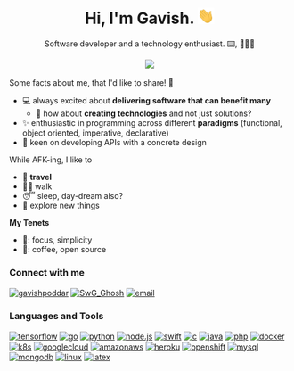 <h1 align="center">Hi, I'm Gavish. <img src="https://raw.githubusercontent.com/ABSphreak/ABSphreak/master/gifs/Hi.gif" width="30px"</img></h1>

<p align="center">
  Software developer and a technology enthusiast. ⌨️, 👨🏻‍💻
</p>


<p align="center">
  <a href="https://github-readme-stats.vercel.app">
    <img src="https://github-readme-stats.vercel.app/api?username=gavishpoddar&bg_color=30,e96443,904e95&title_color=fff&text_color=fff&icon_color=79ff97&count_private=true&show_icons=true">
  </a>
</p>


Some facts about me, that I'd like to share! 🙂
- 💻 always excited about **delivering software that can benefit many**
  - 🍥 how about **creating technologies** and not just solutions?
- ✨ enthusiastic in programming across different **paradigms** (functional, object oriented, imperative, declarative)
- 🔩 keen on developing APIs with a concrete design

While AFK-ing, I like to
- 🛫 **travel**
- 🚶🏻 walk
- 😴 sleep, day-dream also?
- 🔭 explore new things

**My Tenets**
- 🔑: focus, simplicity
- 💖: coffee, open source

### Connect with me
<p align="left">
  <a href="https://www.linkedin.com/in/gavishpoddar/" target="blank"><img align="center" src="https://cdn.jsdelivr.net/npm/simple-icons@3.0.1/icons/linkedin.svg" alt="gavishpoddar" height="30" width="40" /></a>
  <a href="https://instagram.com/gavishpoddar" target="blank"><img align="center" src="https://cdn.jsdelivr.net/npm/simple-icons@3.0.1/icons/instagram.svg" alt="SwG_Ghosh" height="30" width="40" /></a>
  <a href="mailto:gavishpoddar@hotmail.com" target="blank"><img align="center" src="https://cdn.jsdelivr.net/npm/simple-icons@3.0.1/icons/mail-dot-ru.svg" alt="email" height="30" width="40" /></a>
</p>

### Languages and Tools
<p align="left">
  <a href="https://tensorflow.org" target="blank"><img align="center" src="https://cdn.jsdelivr.net/npm/simple-icons@3.0.1/icons/tensorflow.svg" alt="tensorflow" height="30" width="40" /></a>
  <a href="https://golang.org" target="blank"><img align="center" src="https://cdn.jsdelivr.net/npm/simple-icons@3.0.1/icons/go.svg" alt="go" height="30" width="40" /></a>
  <a href="https://python.org" target="blank"><img align="center" src="https://cdn.jsdelivr.net/npm/simple-icons@3.0.1/icons/python.svg" alt="python" height="30" width="40" /></a>
  <a href="https://nodejs.org" target="blank"><img align="center" src="https://cdn.jsdelivr.net/npm/simple-icons@3.0.1/icons/node-dot-js.svg" alt="node.js" height="30" width="40" /></a>
  <a href="https://swift.org" target="blank"><img align="center" src="https://cdn.jsdelivr.net/npm/simple-icons@3.0.1/icons/swift.svg" alt="swift" height="30" width="40" /></a>
  <a href="https://en.cppreference.com/w/c" target="blank"><img align="center" src="https://cdn.jsdelivr.net/npm/simple-icons@3.0.1/icons/c.svg" alt="c" height="30" width="40" /></a>
  <a href="https://java.com" target="blank"><img align="center" src="https://cdn.jsdelivr.net/npm/simple-icons@3.0.1/icons/java.svg" alt="java" height="30" width="40" /></a>
  <a href="https://php.net" target="blank"><img align="center" src="https://cdn.jsdelivr.net/npm/simple-icons@3.0.1/icons/php.svg" alt="php" height="30" width="40" /></a>
  <a href="https://docker.com" target="blank"><img align="center" src="https://cdn.jsdelivr.net/npm/simple-icons@3.0.1/icons/docker.svg" alt="docker" height="30" width="40" /></a>
  <a href="https://kubernetes.io" target="blank"><img align="center" src="https://cdn.jsdelivr.net/npm/simple-icons@3.0.1/icons/kubernetes.svg" alt="k8s" height="30" width="40" /></a>
  <a href="https://cloud.google.com" target="blank"><img align="center" src="https://cdn.jsdelivr.net/npm/simple-icons@3.0.1/icons/googlecloud.svg" alt="googlecloud" height="30" width="40" /></a>
  <a href="https://aws.amazon.com" target="blank"><img align="center" src="https://cdn.jsdelivr.net/npm/simple-icons@3.0.1/icons/amazonaws.svg" alt="amazonaws" height="30" width="40" /></a>
  <a href="https://heroku.com" target="blank"><img align="center" src="https://cdn.jsdelivr.net/npm/simple-icons@3.0.1/icons/heroku.svg" alt="heroku" height="30" width="40" /></a>
  <a href="https://openshift.com" target="blank"><img align="center" src="https://cdn.jsdelivr.net/npm/simple-icons@3.0.1/icons/redhatopenshift.svg" alt="openshift" height="30" width="40" /></a>
  <a href="https://mysql.com" target="blank"><img align="center" src="https://cdn.jsdelivr.net/npm/simple-icons@3.0.1/icons/mysql.svg" alt="mysql" height="30" width="40" /></a>
  <a href="https://mongodb.com" target="blank"><img align="center" src="https://cdn.jsdelivr.net/npm/simple-icons@3.0.1/icons/mongodb.svg" alt="mongodb" height="30" width="40" /></a>
  <a href="https://linux.org" target="blank"><img align="center" src="https://cdn.jsdelivr.net/npm/simple-icons@3.0.1/icons/linux.svg" alt="linux" height="30" width="40" /></a>
  <a href="https://latex-project.org" target="blank"><img align="center" src="https://cdn.jsdelivr.net/npm/simple-icons@3.0.1/icons/latex.svg" alt="latex" height="30" width="40" /></a>
  
</p>
